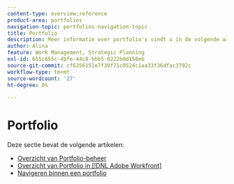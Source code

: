 ```yaml
---
content-type: overview;reference
product-area: portfolios
navigation-topic: portfolios-navigation-topic
title: Portfolio
description: Meer informatie over portfolio's vindt u in de volgende artikelen.
author: Alina
feature: Work Management, Strategic Planning
exl-id: 655c655c-4bfe-44c8-bbb5-0222b0d158eb
source-git-commit: cf6356151e7f39f71c0524c1aa33f36dfac3792c
workflow-type: tm+mt
source-wordcount: '27'
ht-degree: 0%

---
```


# Portfolio

Deze sectie bevat de volgende artikelen:

* [Overzicht van Portfolio-beheer](../../../manage-work/portfolios/portfolios-overview/portfolio-managament-overview.md)
* [Overzicht van Portfolio in [!DNL Adobe Workfront]](../../../manage-work/portfolios/portfolios-overview/portfolio-overview.md)
* [Navigeren binnen een portfolio](../../../manage-work/portfolios/portfolios-overview/navigate-within-portfolio.md)


